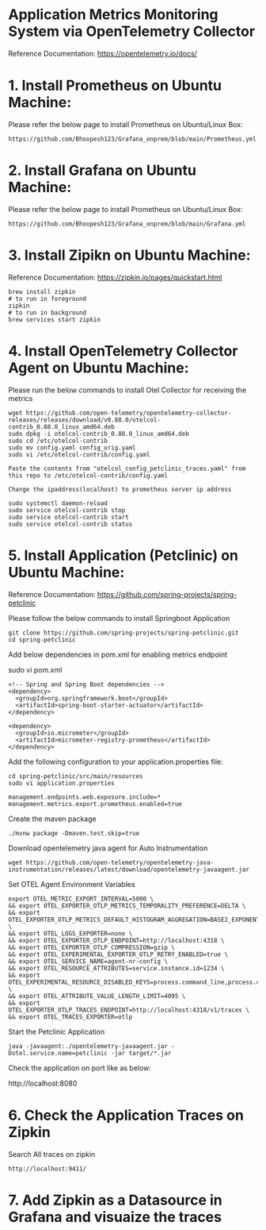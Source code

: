 # Application Metrics Monitoring System  via OpenTelemetry Collector
Reference Documentation: https://opentelemetry.io/docs/

# 1. Install Prometheus on Ubuntu Machine:    
Please refer the below page to install Prometheus on Ubuntu/Linux Box: 

    https://github.com/Bhoopesh123/Grafana_onprem/blob/main/Prometheus.yml

# 2. Install Grafana on Ubuntu Machine:  
Please refer the below page to install Prometheus on Ubuntu/Linux Box: 

    https://github.com/Bhoopesh123/Grafana_onprem/blob/main/Grafana.yml

# 3. Install Zipikn on Ubuntu Machine:  

Reference Documentation: https://zipkin.io/pages/quickstart.html

    brew install zipkin
    # to run in foreground
    zipkin
    # to run in background
    brew services start zipkin

# 4. Install OpenTelemetry Collector Agent on Ubuntu Machine:  

Please run the below commands to install Otel Collector for receiving the metrics

    wget https://github.com/open-telemetry/opentelemetry-collector-releases/releases/download/v0.88.0/otelcol-contrib_0.88.0_linux_amd64.deb
    sudo dpkg -i otelcol-contrib_0.88.0_linux_amd64.deb
    sudo cd /etc/otelcol-contrib
    sudo mv config.yaml config_orig.yaml
    sudo vi /etc/otelcol-contrib/config.yaml

    Paste the contents from "otelcol_config_petclinic_traces.yaml" from this repo to /etc/otelcol-contrib/config.yaml

    Change the ipaddress(localhost) to prometheus server ip address

    sudo systemctl daemon-reload
    sudo service otelcol-contrib stop
    sudo service otelcol-contrib start
    sudo service otelcol-contrib status


# 5. Install Application (Petclinic) on Ubuntu Machine: 
Reference Documentation: https://github.com/spring-projects/spring-petclinic  

Please follow the below commands to install Springboot Application

    git clone https://github.com/spring-projects/spring-petclinic.git
    cd spring-petclinic

Add below dependencies in pom.xml for enabling metrics endpoint 

sudo vi pom.xml

    <!-- Spring and Spring Boot dependencies -->
    <dependency>
      <groupId>org.springframework.boot</groupId>
      <artifactId>spring-boot-starter-actuator</artifactId>
    </dependency>

    <dependency>
      <groupId>io.micrometer</groupId>
      <artifactId>micrometer-registry-prometheus</artifactId>
    </dependency>


Add the following configuration to your application.properties file:

    cd spring-petclinic/src/main/resources
    sudo vi application.properties

    management.endpoints.web.exposure.include=*
    management.metrics.export.prometheus.enabled=true

Create the maven package

    ./mvnw package -Dmaven.test.skip=true 

Download opentelemetry java agent for Auto Instrumentation  

    wget https://github.com/open-telemetry/opentelemetry-java-instrumentation/releases/latest/download/opentelemetry-javaagent.jar


Set OTEL Agent Environment Variables  

    export OTEL_METRIC_EXPORT_INTERVAL=5000 \
    && export OTEL_EXPORTER_OTLP_METRICS_TEMPORALITY_PREFERENCE=DELTA \
    && export OTEL_EXPORTER_OTLP_METRICS_DEFAULT_HISTOGRAM_AGGREGATION=BASE2_EXPONENTIAL_BUCKET_HISTOGRAM \
    && export OTEL_LOGS_EXPORTER=none \
    && export OTEL_EXPORTER_OTLP_ENDPOINT=http://localhost:4318 \
    && export OTEL_EXPORTER_OTLP_COMPRESSION=gzip \
    && export OTEL_EXPERIMENTAL_EXPORTER_OTLP_RETRY_ENABLED=true \
    && export OTEL_SERVICE_NAME=agent-nr-config \
    && export OTEL_RESOURCE_ATTRIBUTES=service.instance.id=1234 \
    && export OTEL_EXPERIMENTAL_RESOURCE_DISABLED_KEYS=process.command_line,process.command_args \
    && export OTEL_ATTRIBUTE_VALUE_LENGTH_LIMIT=4095 \
    && export OTEL_EXPORTER_OTLP_TRACES_ENDPOINT=http://localhost:4318/v1/traces \
    && export OTEL_TRACES_EXPORTER=otlp

Start the Petclinic Application

    java -javaagent:./opentelemetry-javaagent.jar -Dotel.service.name=petclinic -jar target/*.jar

Check the application on port like as below:  

http://localhost:8080


# 6. Check the Application Traces on Zipkin  

Search All traces on zipkin  

    http://localhost:9411/

# 7. Add Zipkin as a Datasource in Grafana and visuaize the traces
  
    
